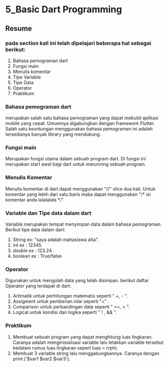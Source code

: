 # 5_Basic Dart Programming
## Resume
### pada section kali ini telah dipelajari beberapa hal sebagai berikut:
1. Bahasa pemograman dart
2. Fungsi main
3. Menulis komentar
4. Tipe Variable
5. Tipe Data
6. Operator
7. Praktikum
### Bahasa pemograman dart
merupakan salah satu bahasa pemograman yang dapat mebuild aplikasi mobile yang cepat. Umumnya digabungkan dengan framework Flutter. Salah satu keuntungan menggunakan bahasa pemograman ini adalah tersedianya banyak library yang mendukung.
### Fungsi main
Merupakan fungsi utama dalam sebuah program dart. Di fungsi ini merupakan start awal bagi dart untuk merunning sebuah program.
### Menulis Komentar
Menulis komentar di dart dapat menggunakan "//" slice dua kali. Untuk komentar yang lebih dari satu baris maka dapat menggunakan "/* isi komentar anda
lalalalala */".
### Variable dan Tipe data dalam dart 
Variable merupakan tempat menyimpan data dalam bahasa pemograman. Berikut tipe data dalam dart:
1. String ex: "saya adalah mahasiswa alta".
2. int ex : 12345.
3. double ex : 123.24 .
4. boolean ex : True/false
### Operator
Digunakan untuk mengolah data yang telah disimpan. berikut daftar Operator yang terdapat di dart:
1. Aritmatik untuk perhitungan matematis seperti " +, - ".
2. Assigment untuk pemberian nilai seperti "=" .
3. Comparison untuk perbandingan data seperti " ==, > ".
4. Logical untuk kondisi dan logika seperti " ! , && ".
### Praktikum
1. Membuat sebuah program yang dapat menghitung luas lingkaran. Caranya adalah menginisialisasi variable lalu letakkan variable tersebut kedalam rumus luas lingkaran sepert luas = r*r*phi;
2. Membuat 3 variable string lalu menggabungkannya. Caranya dengan print ('$var1 $var2 $var3');



